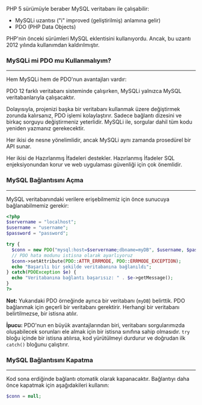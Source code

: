 PHP 5 sürümüyle beraber MySQL veritabanı ile çalışabilir:

- MySQLi uzantısı ("i" improved (geliştirilmiş) anlamına gelir)
- PDO (PHP Data Objects)

PHP'nin önceki sürümleri MySQL eklentisini kullanıyordu. Ancak, bu uzantı 2012 yılında kullanımdan kaldırılmıştır.

### MySQLi mi PDO mu Kullanmalıyım?
---
Hem MySQLi hem de PDO'nun avantajları vardır:

PDO 12 farklı veritabanı sisteminde çalışırken, MySQLi yalnızca MySQL veritabanlarıyla çalışacaktır.

Dolayısıyla, projenizi başka bir veritabanı kullanmak üzere değiştirmek zorunda kalırsanız, PDO işlemi kolaylaştırır. Sadece bağlantı dizesini ve birkaç sorguyu değiştirmeniz yeterlidir. MySQLi ile, sorgular dahil tüm kodu yeniden yazmanız gerekecektir.

Her ikisi de nesne yönelimlidir, ancak MySQLi aynı zamanda prosedürel bir API sunar.

Her ikisi de Hazırlanmış İfadeleri destekler. Hazırlanmış İfadeler SQL enjeksiyonundan korur ve web uygulaması güvenliği için çok önemlidir.

### MySQL Bağlantısını Açma
---
MySQL veritabanındaki verilere erişebilmemiz için önce sunucuya bağlanabilmemiz gerekir:

```PHP title:'PDO ile MySQL Veritabanına Bağlanma'
<?php
$servername = "localhost";
$username = "username";
$password = "password";

try {
  $conn = new PDO("mysql:host=$servername;dbname=myDB", $username, $password);
  // PDO hata modunu istisna olarak ayarlıyoruz
  $conn->setAttribute(PDO::ATTR_ERRMODE, PDO::ERRMODE_EXCEPTION);
  echo "Başarılı bir şekilde veritabanına bağlanıldı";
} catch(PDOException $e) {
  echo "Veritabanına bağlantı başarısız: " . $e->getMessage();
}
?>
```

**Not:** Yukarıdaki PDO örneğinde ayrıca bir veritabanı (`myDB`) belirttik. PDO bağlanmak için geçerli bir veritabanı gerektirir. Herhangi bir veritabanı belirtilmezse, bir istisna atılır.

**İpucu:** PDO'nun en büyük avantajlarından biri, veritabanı sorgularımızda oluşabilecek sorunları ele almak için bir istisna sınıfına sahip olmasıdır. `try` bloğu içinde bir istisna atılırsa, kod yürütülmeyi durdurur ve doğrudan ilk `catch()` bloğunu çalıştırır.

### MySQL Bağlantısını Kapatma
---
Kod sona erdiğinde bağlantı otomatik olarak kapanacaktır. Bağlantıyı daha önce kapatmak için aşağıdakileri kullanın:

```PHP title:'PDO ile bağlantıyı kapatma'
$conn = null;
```